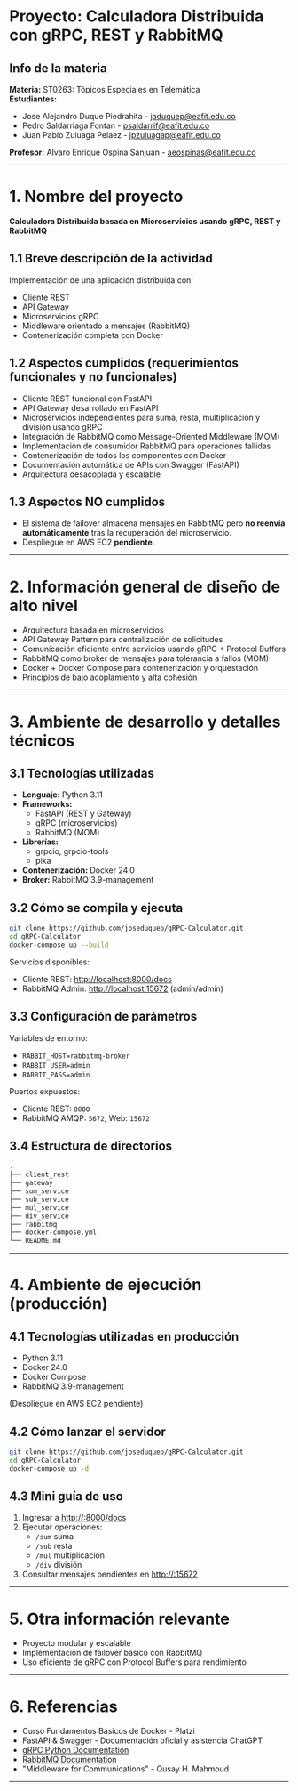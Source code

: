 # Proyecto: Calculadora Distribuida con gRPC, REST y RabbitMQ

## Info de la materia

**Materia:** ST0263: Tópicos Especiales en Telemática  
**Estudiantes:**
- Jose Alejandro Duque Piedrahita - jaduquep@eafit.edu.co
- Pedro Saldarriaga Fontan - psaldarrif@eafit.edu.co
- Juan Pablo Zuluaga Pelaez - jpzuluagap@eafit.edu.co

**Profesor:** Alvaro Enrique Ospina Sanjuan - aeospinas@eafit.edu.co

---

# 1. Nombre del proyecto

**Calculadora Distribuida basada en Microservicios usando gRPC, REST y RabbitMQ**

## 1.1 Breve descripción de la actividad

Implementación de una aplicación distribuida con:
- Cliente REST
- API Gateway
- Microservicios gRPC
- Middleware orientado a mensajes (RabbitMQ)
- Contenerización completa con Docker

## 1.2 Aspectos cumplidos (requerimientos funcionales y no funcionales)

- Cliente REST funcional con FastAPI
- API Gateway desarrollado en FastAPI
- Microservicios independientes para suma, resta, multiplicación y división usando gRPC
- Integración de RabbitMQ como Message-Oriented Middleware (MOM)
- Implementación de consumidor RabbitMQ para operaciones fallidas
- Contenerización de todos los componentes con Docker
- Documentación automática de APIs con Swagger (FastAPI)
- Arquitectura desacoplada y escalable

## 1.3 Aspectos NO cumplidos

- El sistema de failover almacena mensajes en RabbitMQ pero **no reenvía automáticamente** tras la recuperación del microservicio.
- Despliegue en AWS EC2 **pendiente**.

---

# 2. Información general de diseño de alto nivel

- Arquitectura basada en microservicios
- API Gateway Pattern para centralización de solicitudes
- Comunicación eficiente entre servicios usando gRPC + Protocol Buffers
- RabbitMQ como broker de mensajes para tolerancia a fallos (MOM)
- Docker + Docker Compose para contenerización y orquestación
- Principios de bajo acoplamiento y alta cohesión

---

# 3. Ambiente de desarrollo y detalles técnicos

## 3.1 Tecnologías utilizadas

- **Lenguaje:** Python 3.11
- **Frameworks:**
  - FastAPI (REST y Gateway)
  - gRPC (microservicios)
  - RabbitMQ (MOM)
- **Librerías:**
  - grpcio, grpcio-tools
  - pika
- **Contenerización:** Docker 24.0
- **Broker:** RabbitMQ 3.9-management

## 3.2 Cómo se compila y ejecuta

```bash
git clone https://github.com/joseduquep/gRPC-Calculator.git
cd gRPC-Calculator
docker-compose up --build
```

Servicios disponibles:
- Cliente REST: [http://localhost:8000/docs](http://localhost:8000/docs)
- RabbitMQ Admin: [http://localhost:15672](http://localhost:15672) (admin/admin)

## 3.3 Configuración de parámetros

Variables de entorno:
- `RABBIT_HOST=rabbitmq-broker`
- `RABBIT_USER=admin`
- `RABBIT_PASS=admin`

Puertos expuestos:
- Cliente REST: `8000`
- RabbitMQ AMQP: `5672`, Web: `15672`

## 3.4 Estructura de directorios

```bash
.
├── client_rest
├── gateway
├── sum_service
├── sub_service
├── mul_service
├── div_service
├── rabbitmq
├── docker-compose.yml
└── README.md
```

---

# 4. Ambiente de ejecución (producción)

## 4.1 Tecnologías utilizadas en producción

- Python 3.11
- Docker 24.0
- Docker Compose
- RabbitMQ 3.9-management

(Despliegue en AWS EC2 pendiente)

## 4.2 Cómo lanzar el servidor

```bash
git clone https://github.com/joseduquep/gRPC-Calculator.git
cd gRPC-Calculator
docker-compose up -d
```

## 4.3 Mini guía de uso

1. Ingresar a [http://<IP-SERVIDOR>:8000/docs](http://<IP-SERVIDOR>:8000/docs)
2. Ejecutar operaciones:
   - `/sum` suma
   - `/sub` resta
   - `/mul` multiplicación
   - `/div` división
3. Consultar mensajes pendientes en [http://<IP-SERVIDOR>:15672](http://<IP-SERVIDOR>:15672)

---

# 5. Otra información relevante

- Proyecto modular y escalable
- Implementación de failover básico con RabbitMQ
- Uso eficiente de gRPC con Protocol Buffers para rendimiento

---

# 6. Referencias

- Curso Fundamentos Básicos de Docker - Platzi
- FastAPI & Swagger - Documentación oficial y asistencia ChatGPT
- [gRPC Python Documentation](https://grpc.io/docs/languages/python/)
- [RabbitMQ Documentation](https://www.rabbitmq.com/documentation.html)
- "Middleware for Communications" - Qusay H. Mahmoud

---

